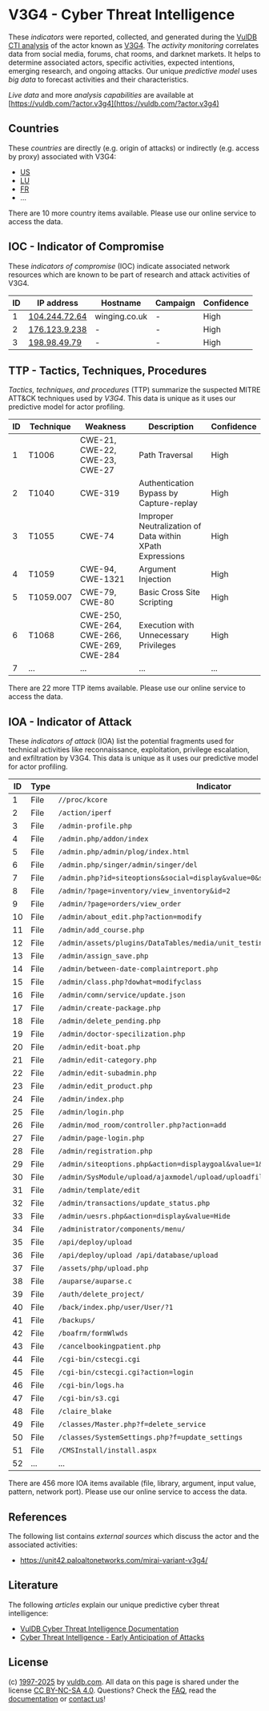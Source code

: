 # V3G4 - Cyber Threat Intelligence

These _indicators_ were reported, collected, and generated during the [VulDB CTI analysis](https://vuldb.com/?kb.cti) of the actor known as [V3G4](https://vuldb.com/?actor.v3g4). The _activity monitoring_ correlates data from social media, forums, chat rooms, and darknet markets. It helps to determine associated actors, specific activities, expected intentions, emerging research, and ongoing attacks. Our unique _predictive model_ uses _big data_ to forecast activities and their characteristics.

_Live data_ and more _analysis capabilities_ are available at [https://vuldb.com/?actor.v3g4](https://vuldb.com/?actor.v3g4)

## Countries

These _countries_ are directly (e.g. origin of attacks) or indirectly (e.g. access by proxy) associated with V3G4:

* [US](https://vuldb.com/?country.us)
* [LU](https://vuldb.com/?country.lu)
* [FR](https://vuldb.com/?country.fr)
* ...

There are 10 more country items available. Please use our online service to access the data.

## IOC - Indicator of Compromise

These _indicators of compromise_ (IOC) indicate associated network resources which are known to be part of research and attack activities of V3G4.

ID | IP address | Hostname | Campaign | Confidence
-- | ---------- | -------- | -------- | ----------
1 | [104.244.72.64](https://vuldb.com/?ip.104.244.72.64) | winging.co.uk | - | High
2 | [176.123.9.238](https://vuldb.com/?ip.176.123.9.238) | - | - | High
3 | [198.98.49.79](https://vuldb.com/?ip.198.98.49.79) | - | - | High

## TTP - Tactics, Techniques, Procedures

_Tactics, techniques, and procedures_ (TTP) summarize the suspected MITRE ATT&CK techniques used by _V3G4_. This data is unique as it uses our predictive model for actor profiling.

ID | Technique | Weakness | Description | Confidence
-- | --------- | -------- | ----------- | ----------
1 | T1006 | CWE-21, CWE-22, CWE-23, CWE-27 | Path Traversal | High
2 | T1040 | CWE-319 | Authentication Bypass by Capture-replay | High
3 | T1055 | CWE-74 | Improper Neutralization of Data within XPath Expressions | High
4 | T1059 | CWE-94, CWE-1321 | Argument Injection | High
5 | T1059.007 | CWE-79, CWE-80 | Basic Cross Site Scripting | High
6 | T1068 | CWE-250, CWE-264, CWE-266, CWE-269, CWE-284 | Execution with Unnecessary Privileges | High
7 | ... | ... | ... | ...

There are 22 more TTP items available. Please use our online service to access the data.

## IOA - Indicator of Attack

These _indicators of attack_ (IOA) list the potential fragments used for technical activities like reconnaissance, exploitation, privilege escalation, and exfiltration by V3G4. This data is unique as it uses our predictive model for actor profiling.

ID | Type | Indicator | Confidence
-- | ---- | --------- | ----------
1 | File | `//proc/kcore` | Medium
2 | File | `/action/iperf` | High
3 | File | `/admin-profile.php` | High
4 | File | `/admin.php/addon/index` | High
5 | File | `/admin.php/admin/plog/index.html` | High
6 | File | `/admin.php/singer/admin/singer/del` | High
7 | File | `/admin.php?id=siteoptions&social=display&value=0&sid=2` | High
8 | File | `/admin/?page=inventory/view_inventory&id=2` | High
9 | File | `/admin/?page=orders/view_order` | High
10 | File | `/admin/about_edit.php?action=modify` | High
11 | File | `/admin/add_course.php` | High
12 | File | `/admin/assets/plugins/DataTables/media/unit_testing/templates/html_table.php` | High
13 | File | `/admin/assign_save.php` | High
14 | File | `/admin/between-date-complaintreport.php` | High
15 | File | `/admin/class.php?dowhat=modifyclass` | High
16 | File | `/admin/comn/service/update.json` | High
17 | File | `/admin/create-package.php` | High
18 | File | `/admin/delete_pending.php` | High
19 | File | `/admin/doctor-specilization.php` | High
20 | File | `/admin/edit-boat.php` | High
21 | File | `/admin/edit-category.php` | High
22 | File | `/admin/edit-subadmin.php` | High
23 | File | `/admin/edit_product.php` | High
24 | File | `/admin/index.php` | High
25 | File | `/admin/login.php` | High
26 | File | `/admin/mod_room/controller.php?action=add` | High
27 | File | `/admin/page-login.php` | High
28 | File | `/admin/registration.php` | High
29 | File | `/admin/siteoptions.php&action=displaygoal&value=1&roleid=1` | High
30 | File | `/admin/SysModule/upload/ajaxmodel/upload/uploadfilepath/sysmodule_1` | High
31 | File | `/admin/template/edit` | High
32 | File | `/admin/transactions/update_status.php` | High
33 | File | `/admin/uesrs.php&action=display&value=Hide` | High
34 | File | `/administrator/components/menu/` | High
35 | File | `/api/deploy/upload` | High
36 | File | `/api/deploy/upload /api/database/upload` | High
37 | File | `/assets/php/upload.php` | High
38 | File | `/auparse/auparse.c` | High
39 | File | `/auth/delete_project/` | High
40 | File | `/back/index.php/user/User/?1` | High
41 | File | `/backups/` | Medium
42 | File | `/boafrm/formWlwds` | High
43 | File | `/cancelbookingpatient.php` | High
44 | File | `/cgi-bin/cstecgi.cgi` | High
45 | File | `/cgi-bin/cstecgi.cgi?action=login` | High
46 | File | `/cgi-bin/logs.ha` | High
47 | File | `/cgi-bin/s3.cgi` | High
48 | File | `/claire_blake` | High
49 | File | `/classes/Master.php?f=delete_service` | High
50 | File | `/classes/SystemSettings.php?f=update_settings` | High
51 | File | `/CMSInstall/install.aspx` | High
52 | ... | ... | ...

There are 456 more IOA items available (file, library, argument, input value, pattern, network port). Please use our online service to access the data.

## References

The following list contains _external sources_ which discuss the actor and the associated activities:

* https://unit42.paloaltonetworks.com/mirai-variant-v3g4/

## Literature

The following _articles_ explain our unique predictive cyber threat intelligence:

* [VulDB Cyber Threat Intelligence Documentation](https://vuldb.com/?kb.cti)
* [Cyber Threat Intelligence - Early Anticipation of Attacks](https://www.scip.ch/en/?labs.20201022)

## License

(c) [1997-2025](https://vuldb.com/?kb.changelog) by [vuldb.com](https://vuldb.com/?kb.about). All data on this page is shared under the license [CC BY-NC-SA 4.0](https://creativecommons.org/licenses/by-nc-sa/4.0/). Questions? Check the [FAQ](https://vuldb.com/?kb.faq), read the [documentation](https://vuldb.com/?kb) or [contact us](https://vuldb.com/?contact)!
